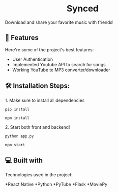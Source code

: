 <h1 align="center" id="title">Synced</h1>

<p id="description">Download and share your favorite music with friends!</p>

  
  
<h2>🧐 Features</h2>

Here're some of the project's best features:

*   User Authentication
*   Implemented Youtube API to search for songs 
*   Working YouTube to MP3 converter/downloader


<h2>🛠️ Installation Steps:</h2>

<p>1. Make sure to install all dependencies</p>

```
pip install
```
```
npm install
```


<p>2. Start both front and backend!</p>

``` 
python app.py
```
```
npm start
```


<h2>💻 Built with</h2>

Technologies used in the project:

*React Native
*Python
*PyTube
*Flask
*MoviePy
